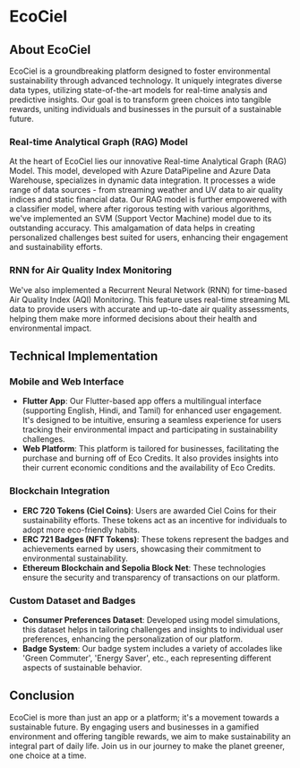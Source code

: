 # EcoCiel

## About EcoCiel

EcoCiel is a groundbreaking platform designed to foster environmental sustainability through advanced technology. It uniquely integrates diverse data types, utilizing state-of-the-art models for real-time analysis and predictive insights. Our goal is to transform green choices into tangible rewards, uniting individuals and businesses in the pursuit of a sustainable future.

### Real-time Analytical Graph (RAG) Model

At the heart of EcoCiel lies our innovative Real-time Analytical Graph (RAG) Model. This model, developed with Azure DataPipeline and Azure Data Warehouse, specializes in dynamic data integration. It processes a wide range of data sources - from streaming weather and UV data to air quality indices and static financial data. Our RAG model is further empowered with a classifier model, where after rigorous testing with various algorithms, we've implemented an SVM (Support Vector Machine) model due to its outstanding accuracy. This amalgamation of data helps in creating personalized challenges best suited for users, enhancing their engagement and sustainability efforts.

### RNN for Air Quality Index Monitoring

We've also implemented a Recurrent Neural Network (RNN) for time-based Air Quality Index (AQI) Monitoring. This feature uses real-time streaming ML data to provide users with accurate and up-to-date air quality assessments, helping them make more informed decisions about their health and environmental impact.

## Technical Implementation

### Mobile and Web Interface

- **Flutter App**: Our Flutter-based app offers a multilingual interface (supporting English, Hindi, and Tamil) for enhanced user engagement. It's designed to be intuitive, ensuring a seamless experience for users tracking their environmental impact and participating in sustainability challenges.
- **Web Platform**: This platform is tailored for businesses, facilitating the purchase and burning off of Eco Credits. It also provides insights into their current economic conditions and the availability of Eco Credits.

### Blockchain Integration

- **ERC 720 Tokens (Ciel Coins)**: Users are awarded Ciel Coins for their sustainability efforts. These tokens act as an incentive for individuals to adopt more eco-friendly habits.
- **ERC 721 Badges (NFT Tokens)**: These tokens represent the badges and achievements earned by users, showcasing their commitment to environmental sustainability.
- **Ethereum Blockchain and Sepolia Block Net**: These technologies ensure the security and transparency of transactions on our platform.

### Custom Dataset and Badges

- **Consumer Preferences Dataset**: Developed using model simulations, this dataset helps in tailoring challenges and insights to individual user preferences, enhancing the personalization of our platform.
- **Badge System**: Our badge system includes a variety of accolades like 'Green Commuter', 'Energy Saver', etc., each representing different aspects of sustainable behavior.

## Conclusion

EcoCiel is more than just an app or a platform; it's a movement towards a sustainable future. By engaging users and businesses in a gamified environment and offering tangible rewards, we aim to make sustainability an integral part of daily life. Join us in our journey to make the planet greener, one choice at a time.